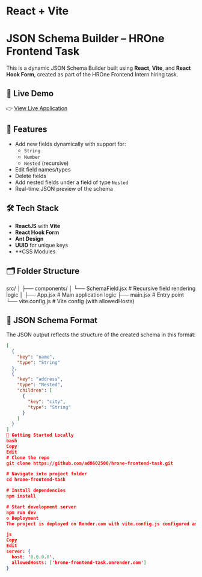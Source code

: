 # React + Vite

# JSON Schema Builder – HROne Frontend Task

This is a dynamic JSON Schema Builder built using **React**, **Vite**, and **React Hook Form**, created as part of the HROne Frontend Intern hiring task.

## 🔗 Live Demo

👉 [View Live Application](https://hrone-frontend-task.onrender.com)

## 📌 Features

- Add new fields dynamically with support for:
  - `String`
  - `Number`
  - `Nested` (recursive)
- Edit field names/types
- Delete fields
- Add nested fields under a field of type `Nested`
- Real-time JSON preview of the schema

## 🛠 Tech Stack

- **ReactJS** with **Vite**
- **React Hook Form**
- **Ant Design**  
- **UUID** for unique keys
- **CSS Modules 

## 🗂 Folder Structure

src/
│
├── components/
│ └── SchemaField.jsx # Recursive field rendering logic
│
├── App.jsx # Main application logic
├── main.jsx # Entry point
└── vite.config.js # Vite config (with allowedHosts)


## 🧩 JSON Schema Format

The JSON output reflects the structure of the created schema in this format:

```json
[
  {
    "key": "name",
    "type": "String"
  },
  {
    "key": "address",
    "type": "Nested",
    "children": [
      {
        "key": "city",
        "type": "String"
      }
    ]
  }
]
🚀 Getting Started Locally
bash
Copy
Edit
# Clone the repo
git clone https://github.com/ad8602500/hrone-frontend-task.git

# Navigate into project folder
cd hrone-frontend-task

# Install dependencies
npm install

# Start development server
npm run dev
⚙️ Deployment
The project is deployed on Render.com with vite.config.js configured as:

js
Copy
Edit
server: {
  host: '0.0.0.0',
  allowedHosts: ['hrone-frontend-task.onrender.com']
}

